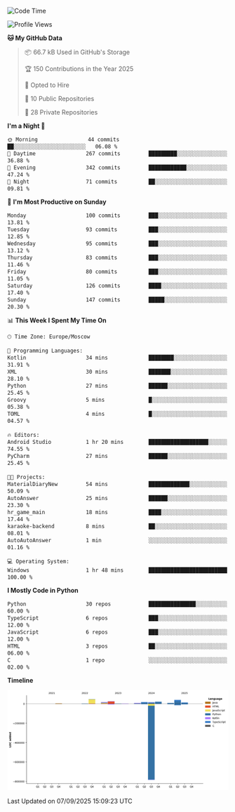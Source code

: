 <!--START_SECTION:waka-->
![Code Time](http://img.shields.io/badge/Code%20Time-811%20hrs%2031%20mins-blue)

![Profile Views](http://img.shields.io/badge/Profile%20Views-2-blue)

**🐱 My GitHub Data** 

> 📦 66.7 kB Used in GitHub's Storage 
 > 
> 🏆 150 Contributions in the Year 2025
 > 
> 💼 Opted to Hire
 > 
> 📜 10 Public Repositories 
 > 
> 🔑 28 Private Repositories 
 > 
**I'm a Night 🦉** 

```text
🌞 Morning                44 commits          ██░░░░░░░░░░░░░░░░░░░░░░░   06.08 % 
🌆 Daytime                267 commits         █████████░░░░░░░░░░░░░░░░   36.88 % 
🌃 Evening                342 commits         ████████████░░░░░░░░░░░░░   47.24 % 
🌙 Night                  71 commits          ██░░░░░░░░░░░░░░░░░░░░░░░   09.81 % 
```
📅 **I'm Most Productive on Sunday** 

```text
Monday                   100 commits         ███░░░░░░░░░░░░░░░░░░░░░░   13.81 % 
Tuesday                  93 commits          ███░░░░░░░░░░░░░░░░░░░░░░   12.85 % 
Wednesday                95 commits          ███░░░░░░░░░░░░░░░░░░░░░░   13.12 % 
Thursday                 83 commits          ███░░░░░░░░░░░░░░░░░░░░░░   11.46 % 
Friday                   80 commits          ███░░░░░░░░░░░░░░░░░░░░░░   11.05 % 
Saturday                 126 commits         ████░░░░░░░░░░░░░░░░░░░░░   17.40 % 
Sunday                   147 commits         █████░░░░░░░░░░░░░░░░░░░░   20.30 % 
```


📊 **This Week I Spent My Time On** 

```text
🕑︎ Time Zone: Europe/Moscow

💬 Programming Languages: 
Kotlin                   34 mins             ████████░░░░░░░░░░░░░░░░░   31.91 % 
XML                      30 mins             ███████░░░░░░░░░░░░░░░░░░   28.10 % 
Python                   27 mins             ██████░░░░░░░░░░░░░░░░░░░   25.45 % 
Groovy                   5 mins              █░░░░░░░░░░░░░░░░░░░░░░░░   05.38 % 
TOML                     4 mins              █░░░░░░░░░░░░░░░░░░░░░░░░   04.57 % 

🔥 Editors: 
Android Studio           1 hr 20 mins        ███████████████████░░░░░░   74.55 % 
PyCharm                  27 mins             ██████░░░░░░░░░░░░░░░░░░░   25.45 % 

🐱‍💻 Projects: 
MaterialDiaryNew         54 mins             █████████████░░░░░░░░░░░░   50.09 % 
AutoAnswer               25 mins             ██████░░░░░░░░░░░░░░░░░░░   23.30 % 
hr_game_main             18 mins             ████░░░░░░░░░░░░░░░░░░░░░   17.44 % 
karaoke-backend          8 mins              ██░░░░░░░░░░░░░░░░░░░░░░░   08.01 % 
AutoAutoAnswer           1 min               ░░░░░░░░░░░░░░░░░░░░░░░░░   01.16 % 

💻 Operating System: 
Windows                  1 hr 48 mins        █████████████████████████   100.00 % 
```

**I Mostly Code in Python** 

```text
Python                   30 repos            ███████████████░░░░░░░░░░   60.00 % 
TypeScript               6 repos             ███░░░░░░░░░░░░░░░░░░░░░░   12.00 % 
JavaScript               6 repos             ███░░░░░░░░░░░░░░░░░░░░░░   12.00 % 
HTML                     3 repos             ██░░░░░░░░░░░░░░░░░░░░░░░   06.00 % 
C                        1 repo              ░░░░░░░░░░░░░░░░░░░░░░░░░   02.00 % 
```



**Timeline**

![Lines of Code chart](https://raw.githubusercontent.com/adlemx/adlemx/main/assets/bar_graph.png)


 Last Updated on 07/09/2025 15:09:23 UTC
<!--END_SECTION:waka-->
